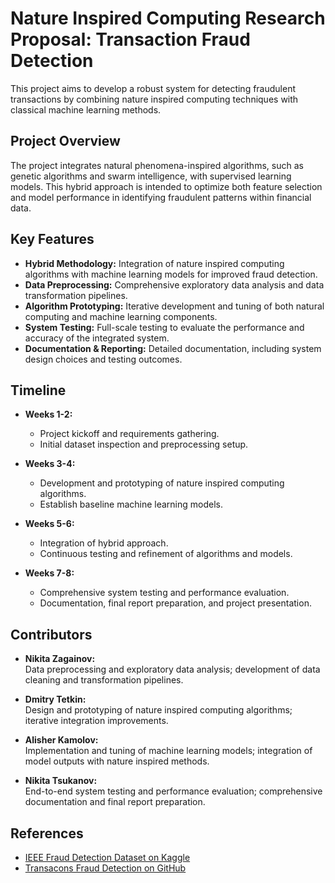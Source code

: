 # Nature Inspired Computing Research Proposal: Transaction Fraud Detection

This project aims to develop a robust system for detecting fraudulent transactions by combining nature inspired computing techniques with classical machine learning methods.

## Project Overview

The project integrates natural phenomena-inspired algorithms, such as genetic algorithms and swarm intelligence, with supervised learning models. This hybrid approach is intended to optimize both feature selection and model performance in identifying fraudulent patterns within financial data.

## Key Features

- **Hybrid Methodology:** Integration of nature inspired computing algorithms with machine learning models for improved fraud detection.
- **Data Preprocessing:** Comprehensive exploratory data analysis and data transformation pipelines.
- **Algorithm Prototyping:** Iterative development and tuning of both natural computing and machine learning components.
- **System Testing:** Full-scale testing to evaluate the performance and accuracy of the integrated system.
- **Documentation & Reporting:** Detailed documentation, including system design choices and testing outcomes.

## Timeline

- **Weeks 1-2:**  
  - Project kickoff and requirements gathering.
  - Initial dataset inspection and preprocessing setup.
  
- **Weeks 3-4:**  
  - Development and prototyping of nature inspired computing algorithms.
  - Establish baseline machine learning models.

- **Weeks 5-6:**  
  - Integration of hybrid approach.
  - Continuous testing and refinement of algorithms and models.

- **Weeks 7-8:**  
  - Comprehensive system testing and performance evaluation.
  - Documentation, final report preparation, and project presentation.

## Contributors

- **Nikita Zagainov:**  
  Data preprocessing and exploratory data analysis; development of data cleaning and transformation pipelines.
  
- **Dmitry Tetkin:**  
  Design and prototyping of nature inspired computing algorithms; iterative integration improvements.

- **Alisher Kamolov:**  
  Implementation and tuning of machine learning models; integration of model outputs with nature inspired methods.

- **Nikita Tsukanov:**  
  End-to-end system testing and performance evaluation; comprehensive documentation and final report preparation.

## References

- [IEEE Fraud Detection Dataset on Kaggle](https://www.kaggle.com/c/ieee-fraud-detecon/overview)
- [Transacons Fraud Detection on GitHub](https://github.com/pmacinec/transacons-fraud-detecon)

